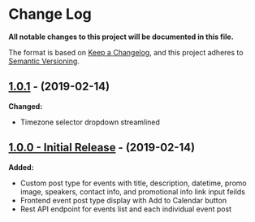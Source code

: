 # Change Log
**All notable changes to this project will be documented in this file.**

The format is based on [Keep a Changelog](https://keepachangelog.com/en/1.0.0/),
and this project adheres to [Semantic Versioning](https://semver.org/spec/v2.0.0.html).

## [1.0.1](https://github.com/IIP-Design/iip-events/tree/v1.0.1) - (2019-02-14)

**Changed:**
- Timezone selector dropdown streamlined

## [1.0.0 - Initial Release](https://github.com/IIP-Design/iip-events/tree/v1.0.0) - (2019-02-14)

**Added:**

- Custom post type for events with title, description, datetime, promo image, speakers, contact info, and promotional info link input feilds
- Frontend event post type display with Add to Calendar button
- Rest API endpoint for events list and each individual event post